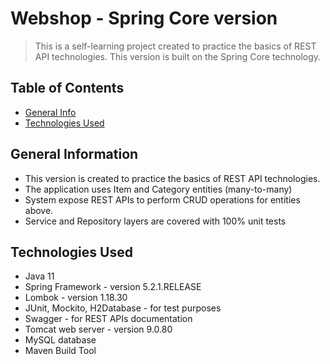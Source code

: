 # Webshop - Spring Core version

> This is a self-learning project created to practice the basics of REST API technologies.
> This version is built on the Spring Core technology.

## Table of Contents

* [General Info](#general-information)
* [Technologies Used](#technologies-used)

## General Information

- This version is created to practice the basics of REST API technologies.
- The application uses Item and Category entities (many-to-many)
- System expose REST APIs to perform CRUD operations for entities above.
- Service and Repository layers are covered with 100% unit tests

## Technologies Used

- Java 11
- Spring Framework - version 5.2.1.RELEASE
- Lombok - version 1.18.30
- JUnit, Mockito, H2Database - for test purposes
- Swagger - for REST APIs documentation
- Tomcat web server - version 9.0.80 
- MySQL database
- Maven Build Tool
